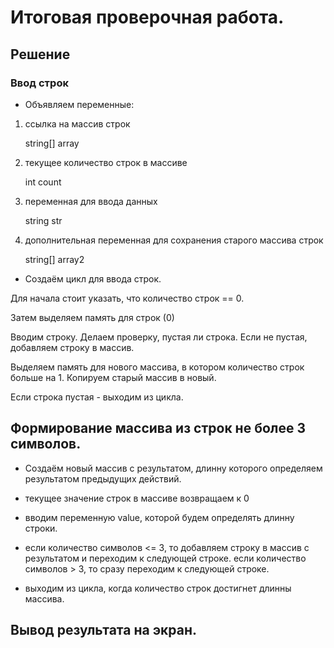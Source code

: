 # Итоговая проверочная работа.

## Решение

### Ввод строк

* Объявляем переменные:

1. ссылка на массив строк

    string[] array

2. текущее количество строк в массиве

    int count

3. переменная для ввода данных

    string str

4. дополнительная переменная для сохранения старого массива строк

    string[] array2 

* Создаём цикл для ввода строк.

Для начала стоит указать, что количество строк == 0.

Затем выделяем память для строк (0)

Вводим строку.
Делаем проверку, пустая ли строка.
Если не пустая, добавляем строку в массив.

Выделяем память для нового массива, в котором количество строк больше на 1.
Копируем старый массив в новый.

Если строка пустая - выходим из цикла.

## Формирование массива из строк не более 3 символов.

* Создаём новый массив с результатом, длинну которого определяем результатом предыдущих действий.

* текущее значение строк в массиве возвращаем к 0

* вводим переменную value, которой будем определять длинну строки.

* если количество символов <= 3, то добавляем строку в массив с результатом и переходим к следующей строке. если количество символов > 3, то сразу переходим к следующей строке.

* выходим из цикла, когда количество строк достигнет длинны массива.

## Вывод результата на экран.